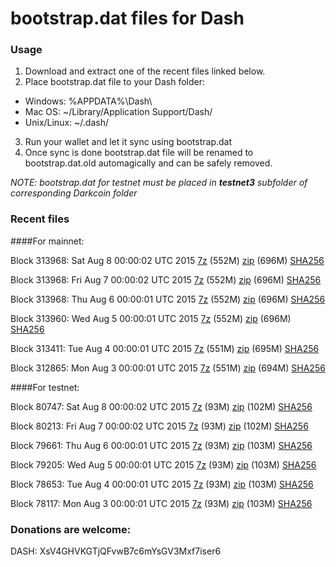 # bootstrap.dat files for Dash

### Usage

1. Download and extract one of the recent files linked below.
2. Place bootstrap.dat file to your Dash folder:
 - Windows: %APPDATA%\Dash\
 - Mac OS: ~/Library/Application Support/Dash/
 - Unix/Linux: ~/.dash/
3. Run your wallet and let it sync using bootstrap.dat
4. Once sync is done bootstrap.dat file will be renamed to bootstrap.dat.old automagically and can be safely removed.

_NOTE: bootstrap.dat for testnet must be placed in **testnet3** subfolder of corresponding Darkcoin folder_

### Recent files

####For mainnet:

Block 313968: Sat Aug  8 00:00:02 UTC 2015 [7z](https://transfer.sh/aMED7/bootstrap.dat.20150808.7z) (552M) [zip](https://transfer.sh/1dQyBy/bootstrap.dat.20150808.zip) (696M) [SHA256](https://transfer.sh/l5BoN/sha256.txt)

Block 313968: Fri Aug  7 00:00:02 UTC 2015 [7z](https://transfer.sh/8CYKZ/bootstrap.dat.20150807.7z) (552M) [zip](https://transfer.sh/13II7R/bootstrap.dat.20150807.zip) (696M) [SHA256](https://transfer.sh/dRigS/sha256.txt)

Block 313968: Thu Aug  6 00:00:01 UTC 2015 [7z](https://transfer.sh/rQFUA/bootstrap.dat.20150806.7z) (552M) [zip](https://transfer.sh/1dBwxz/bootstrap.dat.20150806.zip) (696M) [SHA256](https://transfer.sh/e86J6/sha256.txt)

Block 313960: Wed Aug  5 00:00:01 UTC 2015 [7z](https://transfer.sh/LlSEo/bootstrap.dat.20150805.7z) (552M) [zip](https://transfer.sh/qINXc/bootstrap.dat.20150805.zip) (696M) [SHA256](https://transfer.sh/mx8qD/sha256.txt)

Block 313411: Tue Aug  4 00:00:01 UTC 2015 [7z](https://transfer.sh/YucLs/bootstrap.dat.20150804.7z) (551M) [zip](https://transfer.sh/miPkF/bootstrap.dat.20150804.zip) (695M) [SHA256](https://transfer.sh/sL1Km/sha256.txt)

Block 312865: Mon Aug  3 00:00:01 UTC 2015 [7z](https://transfer.sh/5RJAB/bootstrap.dat.20150803.7z) (551M) [zip](https://transfer.sh/sGhUZ/bootstrap.dat.20150803.zip) (694M) [SHA256](https://transfer.sh/TzALw/sha256.txt)

####For testnet:

Block 80747: Sat Aug  8 00:00:02 UTC 2015 [7z](https://transfer.sh/1aYcn7/bootstrap.dat.20150808.7z) (93M) [zip](https://transfer.sh/1beu3g/bootstrap.dat.20150808.zip) (102M) [SHA256](https://transfer.sh/8BiRS/sha256.txt)

Block 80213: Fri Aug  7 00:00:02 UTC 2015 [7z](https://transfer.sh/1d9zmu/bootstrap.dat.20150807.7z) (93M) [zip](https://transfer.sh/nD5lO/bootstrap.dat.20150807.zip) (102M) [SHA256](https://transfer.sh/ZIe1/sha256.txt)

Block 79661: Thu Aug  6 00:00:01 UTC 2015 [7z](https://transfer.sh/19c4ro/bootstrap.dat.20150806.7z) (93M) [zip](https://transfer.sh/SihXq/bootstrap.dat.20150806.zip) (103M) [SHA256](https://transfer.sh/OUOmk/sha256.txt)

Block 79205: Wed Aug  5 00:00:01 UTC 2015 [7z](https://transfer.sh/NS1F8/bootstrap.dat.20150805.7z) (93M) [zip](https://transfer.sh/Vova5/bootstrap.dat.20150805.zip) (103M) [SHA256](https://transfer.sh/IpM3J/sha256.txt)

Block 78653: Tue Aug  4 00:00:01 UTC 2015 [7z](https://transfer.sh/10ISvH/bootstrap.dat.20150804.7z) (93M) [zip](https://transfer.sh/76PHe/bootstrap.dat.20150804.zip) (103M) [SHA256](https://transfer.sh/12deyB/sha256.txt)

Block 78117: Mon Aug  3 00:00:01 UTC 2015 [7z](https://transfer.sh/eYJU1/bootstrap.dat.20150803.7z) (93M) [zip](https://transfer.sh/1fCLno/bootstrap.dat.20150803.zip) (103M) [SHA256](https://transfer.sh/SVzBE/sha256.txt)

### Donations are welcome:

DASH: XsV4GHVKGTjQFvwB7c6mYsGV3Mxf7iser6
